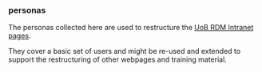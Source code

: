 ### personas

The personas collected here are used to restructure the [UoB RDM Intranet pages](https://intranet.birmingham.ac.uk/as/libraryservices/library/services/research/rdm/index.aspx).

They cover a basic set of users and might be re-used and extended to support the restructuring of other webpages and training material.
